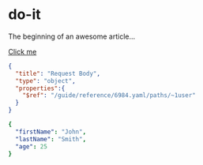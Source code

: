 # do-it

The beginning of an awesome article...

[Click me](.../guide/reference/faker.yaml/paths/~1user)

```json json_schema
{
  "title": "Request Body",
  "type": "object",
  "properties":{
    "$ref": "/guide/reference/6984.yaml/paths/~1user"
  }
}
```

```yaml yaml_schema
{
  "firstName": "John",
  "lastName": "Smith",
  "age": 25
}
```